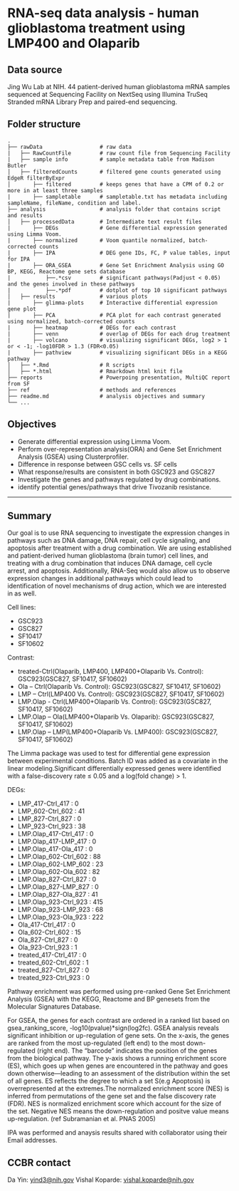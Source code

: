 RNA-seq data analysis - human glioblastoma treatment using LMP400 and Olaparib
=======================

Data source
-----------
Jing Wu Lab at NIH.
44 patient-derived human glioblastoma mRNA samples sequenced at Sequencing Facility on NextSeq using Illumina TruSeq Stranded mRNA Library Prep and paired-end sequencing.


Folder structure
-----------

```
.
├── rawData                  # raw data
|   ├── RawCountFile         # raw count file from Sequencing Facility
|   ├── sample info          # sample metadata table from Madison Butler
│   ├── filteredCounts       # filtered gene counts generated using EdgeR filterByExpr 
│       ├── filtered         # keeps genes that have a CPM of 0.2 or more in at least three samples
|       ├── sampletable      # sampletable.txt has metadata including sampleName, fileName, condition and label.
├── analysis                 # analysis folder that contains script and results
│   ├── processedData        # Intermediate text result files
|       ├── DEGs             # Gene differential expression generated using Limma Voom. 
|       ├── normalized       # Voom quantile normalized, batch-corrected counts
|       ├── IPA              # DEG gene IDs, FC, P value tables, input for IPA
|       ├── ORA_GSEA         # Gene Set Enrichment Analysis using GO BP, KEGG, Reactome gene sets database
|           ├──.*csv         # significant pathways(Padjust < 0.05) and the genes involved in these pathways
|           ├──.*pdf         # dotplot of top 10 significant pathways
│   ├── results              # various plots                    
|       ├── glimma-plots     # Interactive differential expression gene plot
|       ├── PCA              # PCA plot for each contrast generated using normalized, batch-corrected counts
|       ├── heatmap          # DEGs for each contrast
|       ├── venn             # overlap of DEGs for each drug treatment
|       ├── volcano          # visualizing significant DEGs, log2 > 1 or < -1; -log10FDR > 1.3 (FDR<0.05)
|       ├── pathview         # visualizing significant DEGs in a KEGG pathway
│   ├── *.Rmd                # R scripts 
│   ├── *.html               # Rmarkdown html knit file
├── reports                  # Powerpoing presentation, MultiQC report from SF
├── ref                      # methods and references
├── readme.md                # analysis objectives and summary                       
└── ...
```



Objectives
--------

- Generate differential expression using Limma Voom.
- Perform over-representation analysis(ORA) and Gene Set Enrichment Analysis (GSEA) using Clusterprofiler.
- Difference in response between GSC cells vs. SF cells
- What response/results are consistent in both GSC923 and GSC827
- Investigate the genes and pathways regulated by drug combinations.
- identify potential genes/pathways that drive Tivozanib resistance.


---

Summary
--------

Our goal is to use RNA sequencing to investigate the expression changes in pathways such as DNA damage, DNA repair, cell cycle signaling, and apoptosis after treatment with a drug combination. We are using established and patient-derived human glioblastoma (brain tumor) cell lines, and treating with a drug combination that induces DNA damage, cell cycle arrest, and apoptosis. Additionally, RNA-Seq would also allow us to observe expression changes in additional pathways which could lead to identification of novel mechanisms of drug action, which we are interested in as well.

Cell lines:

- GSC923
- GSC827
- SF10417
- SF10602


Contrast:

- treated-Ctrl(Olaparib, LMP400, LMP400+Olaparib Vs. Control): GSC923(GSC827, SF10417, SF10602)
- Ola – Ctrl(Olaparib Vs. Control): GSC923(GSC827, SF10417, SF10602)
- LMP – Ctrl(LMP400 Vs. Control): GSC923(GSC827, SF10417, SF10602)
- LMP.Olap - Ctrl(LMP400+Olaparib Vs. Control): GSC923(GSC827, SF10417, SF10602)
- LMP.Olap – Ola(LMP400+Olaparib Vs. Olaparib): GSC923(GSC827, SF10417, SF10602)
- LMP.Olap – LMP(LMP400+Olaparib Vs. LMP400): GSC923(GSC827, SF10417, SF10602)


The Limma package was used to test for differential gene expression between experimental conditions. Batch ID
was added as a covariate in the linear modeling.Significant differentially expressed genes were identified with a false-discovery rate ≤ 0.05 and a log(fold change) > 1. 

DEGs:

- LMP_417-Ctrl_417 : 0
- LMP_602-Ctrl_602 : 41
- LMP_827-Ctrl_827 : 0
- LMP_923-Ctrl_923 : 38
- LMP.Olap_417-Ctrl_417 : 0
- LMP.Olap_417-LMP_417 : 0
- LMP.Olap_417-Ola_417 : 0
- LMP.Olap_602-Ctrl_602 : 88
- LMP.Olap_602-LMP_602 : 23
- LMP.Olap_602-Ola_602 : 82
- LMP.Olap_827-Ctrl_827 : 0
- LMP.Olap_827-LMP_827 : 0
- LMP.Olap_827-Ola_827 : 41
- LMP.Olap_923-Ctrl_923 : 415
- LMP.Olap_923-LMP_923 : 68
- LMP.Olap_923-Ola_923 : 222
- Ola_417-Ctrl_417 : 0
- Ola_602-Ctrl_602 : 15
- Ola_827-Ctrl_827 : 0
- Ola_923-Ctrl_923 : 1
- treated_417-Ctrl_417 : 0
- treated_602-Ctrl_602 : 1
- treated_827-Ctrl_827 : 0
- treated_923-Ctrl_923 : 0

Pathway enrichment was performed using pre-ranked Gene Set Enrichment Analysis (GSEA) with the KEGG, Reactome and BP genesets from the Molecular Signatures Database. 

For GSEA, the genes for each contrast are ordered in a ranked list based on gsea_ranking_score, -log10(pvalue)*sign(log2fc). GSEA analysis reveals significant inhibition or up-regulation of gene sets. On the x-axis, the genes are ranked from the most up-regulated (left end) to the most down-regulated (right end). The “barcode” indicates the position of the genes from the biological pathway. The y-axis shows a running enrichment score (ES), which goes up when genes are encountered in the pathway and goes down otherwise—leading to an assessment of the distribution within the set of all genes. ES reflects the degree to which a set S(e.g Apoptosis) is overrepresented at the extremes.The normalized enrichment score (NES) is inferred from permutations of the gene set and the false discovery rate (FDR). NES is normalized enrichment score which account for the size of the set. Negative NES means the down-regulation and positve value means up-regulation. (ref Subramanian et al. PNAS 2005) 


IPA was performed and anaysis results shared with collaborator using their Email addresses.


CCBR contact
--------
Da Yin: yind3@nih.gov
Vishal Koparde: vishal.koparde@nih.gov

